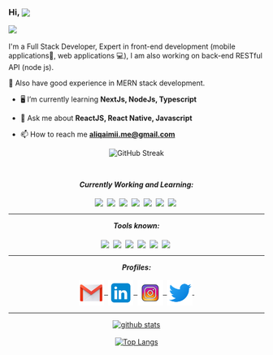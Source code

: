 <h3>Hi, <img align="center" src="assets/gifs/Hi.gif" width="20px" />&nbsp;</h3>

![](https://komarev.com/ghpvc/?username=aliqaimii)


<p>I'm a Full Stack Developer, Expert in front-end development (mobile applications📱, web applications 💻), I am also working on back-end RESTful API (node js).</p>

<p>🎉 Also have good experience in MERN stack development.</p>


<!-- - 🔭 I’m currently contributing in [WebHR](https://web.hr/) and [HireSide](https://hireside.com/) -->

- 🖥 I’m currently learning **NextJs, NodeJs, Typescript**

- 💬 Ask me about **ReactJS, React Native, Javascript**

- 📫 How to reach me **aliqaimii.me@gmail.com**


<div align="center">

![GitHub Streak](https://streak-stats.demolab.com/?user=aliqaimii)
  
  </div>

<br/>
               

<p align="center">
<i><b>Currently Working and Learning:</b></i> 
  <br><br>
  <img align="center" src="assets/languages/react-native.png" width="50px" />&nbsp;
  <img align="center" src="assets/languages/python.svg" width="50px" />&nbsp;
  <img align="center" src="assets/languages/html-5.svg" width="50px" />&nbsp;
    <img align="center" src="assets/languages/nodejs.svg" width="50px" />&nbsp;
  <img align="center" src="assets/languages/react.png" width="50px" />&nbsp;
  <img align="center" src="assets/languages/css.svg" width="50px" />&nbsp;
  <img align="center" src="assets/languages/javascript.svg" width="50px" />&nbsp;
</p>

<hr>

<p align="center">
<i><b>Tools known:</b></i> 
  <br><br>
   <img align="center" src="assets/tools/android-studio.svg" width="50px" />&nbsp;
  <img align="center" src="assets/tools/vs-code.svg" width="50px" />&nbsp;
  <img align="center" src="assets/tools/microsoft-office.svg" width="55px" />&nbsp;
 <img align="center" src="assets/tools/xcode.svg" width="55px" />&nbsp;
  <img align="center" src="assets/tools/cmd.svg" width="50px" />&nbsp;
  <img align="center" src="assets/tools/github.svg" width="55px" />&nbsp;
</p>

<hr>

<p align="center">
<i><b>Profiles:</b></i> 
  <br><br>
<a href="mailto:aliqaimii.me@gmail.com">
<img align="center" alt="Ali @Mail" width="50px" src="assets/handles/gmail.png" />&nbsp;
</a>

<a href="https://www.linkedin.com/in/aliqaimii">
<img align="center" alt="Ali @LinkedIN" width="50px" src="assets/handles/linkedin.png" />&nbsp;
</a>
  
  <a href="https://www.instagram.com/ali_qaimii/">
<img align="center" alt="Ali @Instagram" width="50px" src="assets/handles/instagram.png" />&nbsp;
</a>

<a href="https://twitter.com/aliqaimii">
<img align="center" alt="Ali @Twitter" width="50px" src="assets/handles/twitter.png" />&nbsp;
</a>

</p>

<hr>

<div align="center">

[![github stats](https://github-readme-stats.vercel.app/api/?username=aliqaimii)](https://github.com/aliqaimii/github-readme-stats)
 <br><br>
  [![Top Langs](https://github-readme-stats.vercel.app/api/top-langs/?username=aliqaimii&layout=compact)](https://github.com/aliqaimii/github-readme-stats)

</div>
